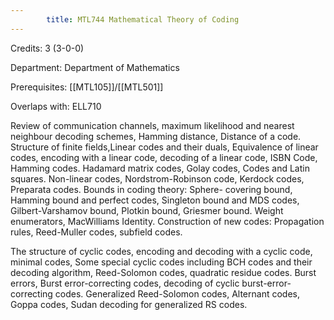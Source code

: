 ```yaml
---
        title: MTL744 Mathematical Theory of Coding
---
```

Credits: 3 (3-0-0)

Department: Department of Mathematics

Prerequisites: [[MTL105]]/[[MTL501]]

Overlaps with: ELL710

Review of communication channels, maximum likelihood and nearest neighbour decoding schemes, Hamming distance, Distance of a code. Structure of finite fields,Linear codes and their duals, Equivalence of linear codes, encoding with a linear code, decoding of a linear code, ISBN Code, Hamming codes. Hadamard matrix codes, Golay codes, Codes and Latin squares. Non-linear codes, Nordstrom-Robinson code, Kerdock codes, Preparata codes. Bounds in coding theory: Sphere- covering bound, Hamming bound and perfect codes, Singleton bound and MDS codes, Gilbert-Varshamov bound, Plotkin bound, Griesmer bound. Weight enumerators, MacWilliams Identity. Construction of new codes: Propagation rules, Reed-Muller codes, subfield codes.

The structure of cyclic codes, encoding and decoding with a cyclic code, minimal codes, Some special cyclic codes including BCH codes and their decoding algorithm, Reed-Solomon codes, quadratic residue codes. Burst errors, Burst error-correcting codes, decoding of cyclic burst-error-correcting codes. Generalized Reed-Solomon codes, Alternant codes, Goppa codes, Sudan decoding for generalized RS codes.